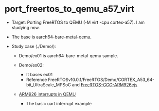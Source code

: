 # port_freertos_to_qemu_a57_virt

*	Target: Porting FreeRTOS to QEMU (-M virt -cpu cortex-a57). I am studying now.

*	The base is [aarch64-bare-metal-qemu]( https://github.com/freedomtan/aarch64-bare-metal-qemu). 

*	Study case (./Demo/):
	*	Demo/ex01 is aarch64-bare-metal-qemu sample.

	*	Demo/ex02:
		*	It bases ex01
		*	Reference FreeRTOSv10.0.1/FreeRTOS/Demo/CORTEX_A53_64-bit_UltraScale_MPSoC and [FreeRTOS-GCC-ARM926ejs](https://github.com/jkovacic/FreeRTOS-GCC-ARM926ejs) 

	*	[ARM926 interrupts in QEMU](https://balau82.wordpress.com/2012/04/15/arm926-interrupts-in-qemu/)
		*	The basic uart interrupt example

